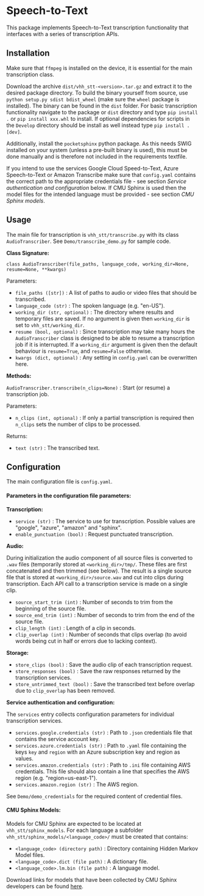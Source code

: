 # Speech-to-Text

This package implements Speech-to-Text transcription functionality that interfaces with a series of transcription APIs.

## Installation

Make sure that `ffmpeg` is installed on the device, it is essential for the main transcription class.

Download the archive `dist/vhh_stt-<version>.tar.gz` and extract it to the desired package directory. To build the binary yourself from source, use `python setup.py sdist bdist_wheel` (make sure the `wheel` package is installed). The binary can be found in the `dist` folder.
For basic transcription functionality navigate to the package or `dist` directory and type `pip install .` or `pip install xxx.whl` to install.
If optional dependencies for scripts in the `Develop` directory should be install as well instead type `pip install .[dev]`.

Additionally, install the `pocketsphinx` python package. As this needs SWIG installed on your system (unless a pre-built binary is used), this must be done manually and is therefore not included in the requirements textfile.

If you intend to use the services Google Cloud Speed-to-Text, Azure Speech-to-Text or Amazon Transcribe make sure that `config.yaml` contains the correct path to the appropriate credentials file - see section *Service authentication and configuration* below.
If CMU Sphinx is used then the model files for the intended language must be provided - see section *CMU Sphinx models*.  

## Usage

The main file for transcription is `vhh_stt/transcribe.py` with its class `AudioTranscriber`. See `Demo/transcribe_demo.py` for sample code.

**Class Signature:**

`class AudioTranscriber(file_paths, language_code, working_dir=None, resume=None, **kwargs)`

Parameters:
* `file_paths ([str])` : A list of paths to audio or video files that should be transcribed.
* `language_code (str)` : The spoken language (e.g. "en-US").
* `working_dir (str, optional)` : The directory where results and temporary files are saved. If no argument is given then `working_dir` is set to `vhh_stt/working_dir`.
* `resume (bool, optional)` : Since transcription may take many hours the `AudioTranscriber` class is designed to be able to resume a transcription job if it is interrupted. If a `working_dir` argument is given then the default behaviour is `resume=True`, and `resume=False` otherwise.
* `kwargs (dict, optional)` : Any setting in `config.yaml` can be overwritten here.

**Methods:**

`AudioTranscriber.transcribe(n_clips=None)` : Start (or resume) a transcription job. 

Parameters:
* `n_clips (int, optional)` : If only a partial transcription is required then `n_clips` sets the number of clips to be processed.

Returns:
* `text (str)` : The transcribed text.

## Configuration

The main configuration file is `config.yaml`.

#### Parameters in the configuration file parameters:

**Transcription:**
* `service (str)` : The service to use for transcription. Possible values are "google", "azure", "amazon" and "sphinx".
* `enable_punctuation (bool)` : Request punctuated transcription.

**Audio:**

During initialization the audio component of all source files is converted to `.wav` files (temporarily stored at `<working_dir>/tmp/`. 
These files are first concatenated and then trimmed (see below). 
The result is a single source file that is stored at `<working_dir>/source.wav` and cut into clips during transcription.
Each API call to a transcription service is made on a single clip.
* `source_start_trim (int)` : Number of seconds to trim from the beginning of the source file.
* `source_end_trim (int)` : Number of seconds to trim from the end of the source file.
* `clip_length (int)` : Length of a clip in seconds.
* `clip_overlap (int)` : Number of seconds that clips overlap (to avoid words being cut in half or errors due to lacking context).

**Storage:**
* `store_clips (bool)` : Save the audio clip of each transcription request.
* `store_responses (bool)` : Save the raw responses returned by the transcription services. 
* `store_untrimmed_text (bool)` : Save the transcribed text before overlap due to `clip_overlap` has been removed.

**Service authentication and configuration:**

The `services` entry collects configuration parameters for individual transcription services.
* `services.google.credentials (str)` : Path to `.json` credentials file that contains the service account key.
* `services.azure.credentials (str)` : Path to  `.yaml` file containing the keys `key` and `region` with an Azure subscription key and region as values.
* `services.amazon.credentials (str)` : Path to `.ini` file containing AWS credentials. This file should also contain a line that specifies the AWS region (e.g. "region=us-east-1").
* `services.amazon.region (str)` : The AWS region.

See `Demo/demo_credentials` for the required content of credential files.

#### CMU Sphinx Models:

Models for CMU Sphinx are expected to be located at `vhh_stt/sphinx_models`.
For each language a subfolder `vhh_stt/sphinx_models/<language_code>/` must be created that contains:
* `<language_code> (directory path)` : Directory containing Hidden Markov Model files.
* `<language_code>.dict (file path)` : A dictionary file. 
* `<language_code>.lm.bin (file path)` : A language model.

Download links for models that have been collected by CMU Sphinx developers can be found [here](https://cmusphinx.github.io/wiki/download/).
